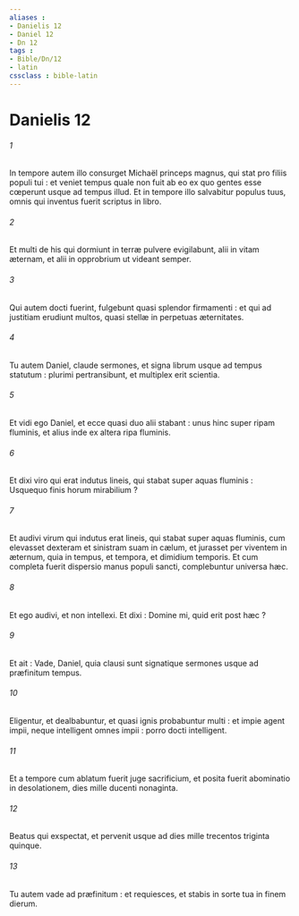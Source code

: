 ```yaml
---
aliases : 
- Danielis 12
- Daniel 12
- Dn 12
tags : 
- Bible/Dn/12
- latin
cssclass : bible-latin
---
```


# Danielis 12

###### 1
In tempore autem illo consurget Michaël princeps magnus, qui stat pro filiis populi tui : et veniet tempus quale non fuit ab eo ex quo gentes esse cœperunt usque ad tempus illud. Et in tempore illo salvabitur populus tuus, omnis qui inventus fuerit scriptus in libro.
###### 2
Et multi de his qui dormiunt in terræ pulvere evigilabunt, alii in vitam æternam, et alii in opprobrium ut videant semper.
###### 3
Qui autem docti fuerint, fulgebunt quasi splendor firmamenti : et qui ad justitiam erudiunt multos, quasi stellæ in perpetuas æternitates.
###### 4
Tu autem Daniel, claude sermones, et signa librum usque ad tempus statutum : plurimi pertransibunt, et multiplex erit scientia.
###### 5
Et vidi ego Daniel, et ecce quasi duo alii stabant : unus hinc super ripam fluminis, et alius inde ex altera ripa fluminis.
###### 6
Et dixi viro qui erat indutus lineis, qui stabat super aquas fluminis : Usquequo finis horum mirabilium ?
###### 7
Et audivi virum qui indutus erat lineis, qui stabat super aquas fluminis, cum elevasset dexteram et sinistram suam in cælum, et jurasset per viventem in æternum, quia in tempus, et tempora, et dimidium temporis. Et cum completa fuerit dispersio manus populi sancti, complebuntur universa hæc.
###### 8
Et ego audivi, et non intellexi. Et dixi : Domine mi, quid erit post hæc ?
###### 9
Et ait : Vade, Daniel, quia clausi sunt signatique sermones usque ad præfinitum tempus.
###### 10
Eligentur, et dealbabuntur, et quasi ignis probabuntur multi : et impie agent impii, neque intelligent omnes impii : porro docti intelligent.
###### 11
Et a tempore cum ablatum fuerit juge sacrificium, et posita fuerit abominatio in desolationem, dies mille ducenti nonaginta.
###### 12
Beatus qui exspectat, et pervenit usque ad dies mille trecentos triginta quinque.
###### 13
Tu autem vade ad præfinitum : et requiesces, et stabis in sorte tua in finem dierum.
